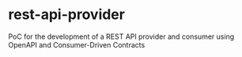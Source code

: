 # rest-api-provider
PoC for the development of a REST API provider and consumer using OpenAPI and Consumer-Driven Contracts
